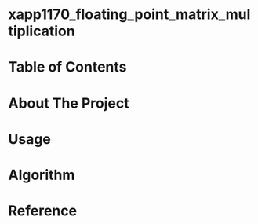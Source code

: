 # xapp1170_floating_point_matrix_multiplication
# Table of Contents
# About The Project
# Usage
# Algorithm
# Reference
